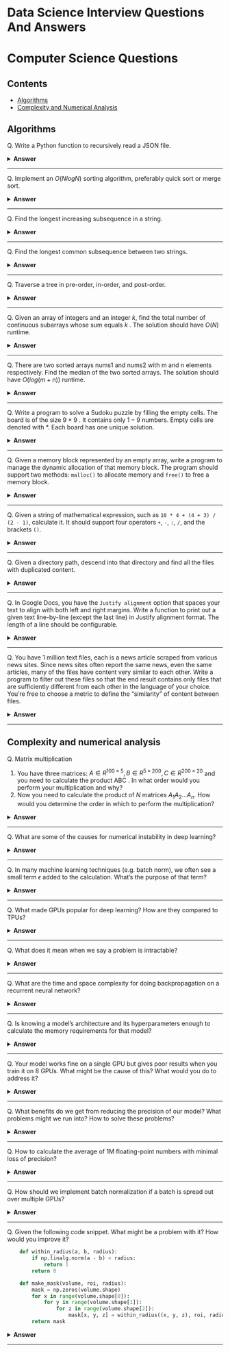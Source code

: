 # Data Science Interview Questions And Answers

# Computer Science Questions

## Contents
- [Algorithms](#algorithms)
- [Complexity and Numerical Analysis](#complexity-and-numerical-analysis)


## Algorithms

Q. Write a Python function to recursively read a JSON file.

<details><summary><b>Answer</b></summary>
    
</details>

---

Q. Implement an  $O(NlogN)$  sorting algorithm, preferably quick sort or merge sort.

<details><summary><b>Answer</b></summary>
    
</details>

---

Q. Find the longest increasing subsequence in a string.

<details><summary><b>Answer</b></summary>
    
</details>

---

Q. Find the longest common subsequence between two strings.

<details><summary><b>Answer</b></summary>
    
</details>

---

Q. Traverse a tree in pre-order, in-order, and post-order.

<details><summary><b>Answer</b></summary>
    
</details>

---


Q. Given an array of integers and an integer $k$, find the total number of continuous subarrays whose sum equals $k$ . The solution should have $O(N)$  runtime.

<details><summary><b>Answer</b></summary>
    
</details>

---


Q. There are two sorted arrays nums1  and nums2  with m  and n  elements respectively. Find the median of the two sorted arrays. The solution should have $O(log(m+n))$  runtime.

<details><summary><b>Answer</b></summary>
    
</details>

---


Q. Write a program to solve a Sudoku puzzle by filling the empty cells. The board is of the size  $9×9$ . It contains only $1-9$ numbers. Empty cells are denoted with *. Each board has one unique solution.

<details><summary><b>Answer</b></summary>
    
</details>

---


Q. Given a memory block represented by an empty array, write a program to manage the dynamic allocation of that memory block. The program should support two methods: `malloc()` to allocate memory and `free()` to free a memory block.

<details><summary><b>Answer</b></summary>
    
</details>

---


Q. Given a string of mathematical expression, such as `10 * 4 + (4 + 3) / (2 - 1)`, calculate it. It should support four operators `+`, `-`, `:`, `/`, and the brackets `()`.

<details><summary><b>Answer</b></summary>
    
</details>

---


Q. Given a directory path, descend into that directory and find all the files with duplicated content.

<details><summary><b>Answer</b></summary>
    
</details>

---


Q. In Google Docs, you have the `Justify alignment` option that spaces your text to align with both left and right margins. Write a function to print out a given text line-by-line (except the last line) in Justify alignment format. The length of a line should be configurable.

<details><summary><b>Answer</b></summary>
    
</details>

---

Q. You have 1 million text files, each is a news article scraped from various news sites. Since news sites often report the same news, even the same articles, many of the files have content very similar to each other. Write a program to filter out these files so that the end result contains only files that are sufficiently different from each other in the language of your choice. You’re free to choose a metric to define the “similarity” of content between files.

<details><summary><b>Answer</b></summary>
    
</details>

---

## Complexity and numerical analysis

Q. Matrix multiplication
1. You have three matrices: $A∈R^{100×5},B∈R^{5×200},C∈R^{200×20}$  and you need to calculate the product ABC . In what order would you perform your multiplication and why?
1. Now you need to calculate the product of $N$  matrices $A_1A_2...A_n$. How would you determine the order in which to perform the multiplication?

<details><summary><b>Answer</b></summary>
    
</details>

---


Q. What are some of the causes for numerical instability in deep learning?

<details><summary><b>Answer</b></summary>
    
</details>

---


Q. In many machine learning techniques (e.g. batch norm), we often see a small term  $ϵ$  added to the calculation. What’s the purpose of that term?

<details><summary><b>Answer</b></summary>
    
</details>

---


Q. What made GPUs popular for deep learning? How are they compared to TPUs?

<details><summary><b>Answer</b></summary>
    
</details>

---


Q. What does it mean when we say a problem is intractable?

<details><summary><b>Answer</b></summary>
    
</details>

---


Q. What are the time and space complexity for doing backpropagation on a recurrent neural network?

<details><summary><b>Answer</b></summary>
    
</details>

---


Q. Is knowing a model’s architecture and its hyperparameters enough to calculate the memory requirements for that model?

<details><summary><b>Answer</b></summary>
    
</details>

---


Q. Your model works fine on a single GPU but gives poor results when you train it on 8 GPUs. What might be the cause of this? What would you do to address it?

<details><summary><b>Answer</b></summary>
    
</details>

---


Q. What benefits do we get from reducing the precision of our model? What problems might we run into? How to solve these problems?

<details><summary><b>Answer</b></summary>
    
</details>

---


Q. How to calculate the average of 1M floating-point numbers with minimal loss of precision?

<details><summary><b>Answer</b></summary>
    
</details>

---

Q. How should we implement batch normalization if a batch is spread out over multiple GPUs?

<details><summary><b>Answer</b></summary>
    
</details>

---

Q. Given the following code snippet. What might be a problem with it? How would you improve it?

```python
    def within_radius(a, b, radius):
        if np.linalg.norm(a - b) < radius:
            return 1
        return 0

    def make_mask(volume, roi, radius):
        mask = np.zeros(volume.shape)
        for x in range(volume.shape[0]):
            for y in range(volume.shape[1]):
                for z in range(volume.shape[2]):
                    mask[x, y, z] = within_radius((x, y, z), roi, radius)
        return mask
```

<details><summary><b>Answer</b></summary>
    
</details>

---